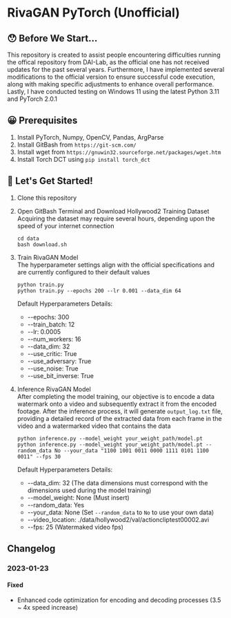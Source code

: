 # RivaGAN PyTorch (Unofficial)

## :hushed: Before We Start...
This repository is created to assist people encountering difficulties running the offical repository from DAI-Lab, as the official one has not received updates for the past several years.
Furthermore, I have implemented several modifications to the official version to ensure successful code execution, along with making specific adjustments to enhance overall performance.
Lastly, I have conducted testing on Windows 11 using the latest Python 3.11 and PyTorch 2.0.1

## :grinning: Prerequisites
1. Install PyTorch, Numpy, OpenCV, Pandas, ArgParse
1. Install GitBash from `https://git-scm.com/`
2. Install wget from `https://gnuwin32.sourceforge.net/packages/wget.htm`
3. Install Torch DCT using `pip install torch_dct`

## :zany_face: Let's Get Started!
1. Clone this repository
2. Open GitBash Terminal and Download Hollywood2 Training Dataset  
   Acquiring the dataset may require several hours, depending upon the speed of your internet connection
   ```
   cd data
   bash download.sh
   ```
4. Train RivaGAN Model  
   The hyperparameter settings align with the official specifications and are currently configured to their default values
   ```
   python train.py 
   python train.py --epochs 200 --lr 0.001 --data_dim 64 
   ```
   Default Hyperparameters Details: 
   * --epochs: 300
   * --train_batch: 12
   * --lr: 0.0005
   * --num_workers: 16
   * --data_dim: 32
   * --use_critic: True
   * --use_adversary: True
   * --use_noise: True
   * --use_bit_inverse: True
5. Inference RivaGAN Model  
   After completing the model training, our objective is to encode a data watermark onto a video and subsequently extract it from the encoded footage. After the inference process, it will generate `output_log.txt` file, providing a detailed record of the extracted data from each frame in the video and a watermarked video that contains the data
   
   ```
   python inference.py --model_weight your_weight_path/model.pt
   python inference.py --model_weight your_weight_path/model.pt --random_data No --your_data "1100 1001 0011 0000 1111 0101 1100 0011" --fps 30
   ```
   Default Hyperparameters Details:    
   * --data_dim: 32 (The data dimensions must correspond with the dimensions used during the model training)
   * --model_weight: None (Must insert)
   * --random_data: Yes
   * --your_data: None (Set `--random_data` to `No` to use your own data)
   * --video_location: ./data/hollywood2/val/actioncliptest00002.avi
   * --fps: 25 (Watermaked video fps)

## Changelog
### 2023-01-23
#### Fixed
* Enhanced code optimization for encoding and decoding processes (3.5 ~ 4x speed increase)
